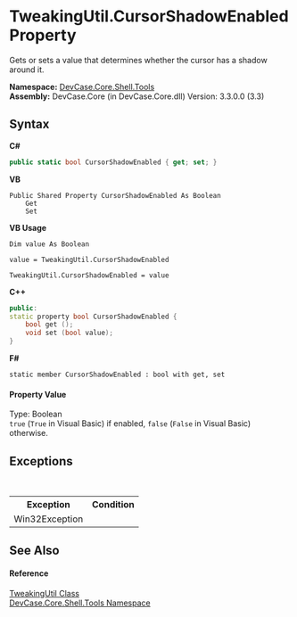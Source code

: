 # TweakingUtil.CursorShadowEnabled Property 
 

Gets or sets a value that determines whether the cursor has a shadow around it.

**Namespace:**&nbsp;<a href="N_DevCase_Core_Shell_Tools">DevCase.Core.Shell.Tools</a><br />**Assembly:**&nbsp;DevCase.Core (in DevCase.Core.dll) Version: 3.3.0.0 (3.3)

## Syntax

**C#**<br />
``` C#
public static bool CursorShadowEnabled { get; set; }
```

**VB**<br />
``` VB
Public Shared Property CursorShadowEnabled As Boolean
	Get
	Set
```

**VB Usage**<br />
``` VB Usage
Dim value As Boolean

value = TweakingUtil.CursorShadowEnabled

TweakingUtil.CursorShadowEnabled = value
```

**C++**<br />
``` C++
public:
static property bool CursorShadowEnabled {
	bool get ();
	void set (bool value);
}
```

**F#**<br />
``` F#
static member CursorShadowEnabled : bool with get, set

```


#### Property Value
Type: Boolean<br />`true` (`True` in Visual Basic) if enabled, `false` (`False` in Visual Basic) otherwise.

## Exceptions
&nbsp;<table><tr><th>Exception</th><th>Condition</th></tr><tr><td>Win32Exception</td><td /></tr></table>

## See Also


#### Reference
<a href="T_DevCase_Core_Shell_Tools_TweakingUtil">TweakingUtil Class</a><br /><a href="N_DevCase_Core_Shell_Tools">DevCase.Core.Shell.Tools Namespace</a><br />